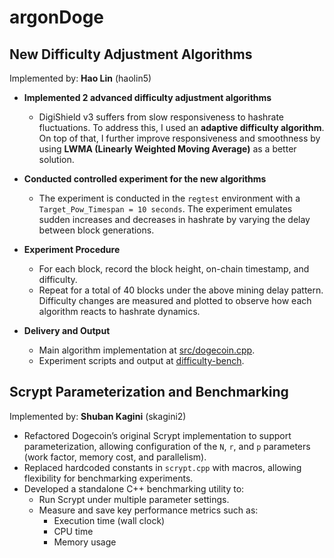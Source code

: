 # argonDoge

## New Difficulty Adjustment Algorithms

Implemented by: **Hao Lin** (haolin5)

* **Implemented 2 advanced difficulty adjustment algorithms**  
    - DigiShield v3 suffers from slow responsiveness to hashrate fluctuations. To address this, I used an **adaptive difficulty algorithm**. On top of that, I further improve responsiveness and smoothness by using **LWMA (Linearly Weighted Moving Average)** as a better solution.

* **Conducted controlled experiment for the new algorithms**  
    - The experiment is conducted in the `regtest` environment with a `Target_Pow_Timespan = 10 seconds`. The experiment emulates sudden increases and decreases in hashrate by varying the delay between block generations.

* **Experiment Procedure**  
    - For each block, record the block height, on-chain timestamp, and difficulty.  
    - Repeat for a total of 40 blocks under the above mining delay pattern.  
Difficulty changes are measured and plotted to observe how each algorithm reacts to hashrate dynamics.

* **Delivery and Output**  
    - Main algorithm implementation at [src/dogecoin.cpp](./src/dogecoin.cpp).
    - Experiment scripts and output at [difficulty-bench](./difficulty-bench/).  

## Scrypt Parameterization and Benchmarking

Implemented by: **Shuban Kagini** (skagini2)

- Refactored Dogecoin’s original Scrypt implementation to support parameterization, allowing configuration of the `N`, `r`, and `p` parameters (work factor, memory cost, and parallelism).
- Replaced hardcoded constants in `scrypt.cpp` with macros, allowing flexibility for benchmarking experiments.
- Developed a standalone C++ benchmarking utility to:
  - Run Scrypt under multiple parameter settings.
  - Measure and save key performance metrics such as:
    - Execution time (wall clock)
    - CPU time
    - Memory usage

